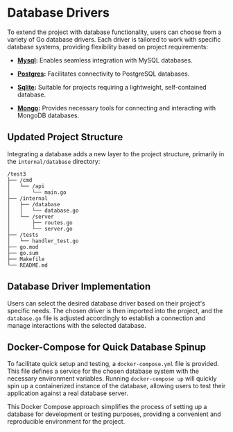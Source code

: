 # Database Drivers

To extend the project with database functionality, users can choose from a variety of Go database drivers. Each driver is tailored to work with specific database systems, providing flexibility based on project requirements:

- **[Mysql](https://github.com/go-sql-driver/mysql):**
  Enables seamless integration with MySQL databases.

- **[Postgres](https://github.com/jackc/pgx/):**
  Facilitates connectivity to PostgreSQL databases.

- **[Sqlite](https://github.com/mattn/go-sqlite3):**
  Suitable for projects requiring a lightweight, self-contained database.

- **[Mongo](https://go.mongodb.org/mongo-driver):**
  Provides necessary tools for connecting and interacting with MongoDB databases.

## Updated Project Structure

Integrating a database adds a new layer to the project structure, primarily in the `internal/database` directory:

```
/test3
├── /cmd
│   └── /api
│       └── main.go
├── /internal
│   ├── /database
│   │   └── database.go
│   └── /server
│       ├── routes.go
│       └── server.go
├── /tests
│   └── handler_test.go
├── go.mod
├── go.sum
├── Makefile
└── README.md
```

## Database Driver Implementation

Users can select the desired database driver based on their project's specific needs. The chosen driver is then imported into the project, and the `database.go` file is adjusted accordingly to establish a connection and manage interactions with the selected database.

## Docker-Compose for Quick Database Spinup

To facilitate quick setup and testing, a `docker-compose.yml` file is provided. This file defines a service for the chosen database system with the necessary environment variables. Running `docker-compose up` will quickly spin up a containerized instance of the database, allowing users to test their application against a real database server.

This Docker Compose approach simplifies the process of setting up a database for development or testing purposes, providing a convenient and reproducible environment for the project.